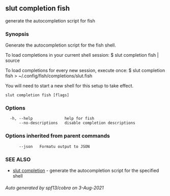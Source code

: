 ## slut completion fish

generate the autocompletion script for fish

### Synopsis


Generate the autocompletion script for the fish shell.

To load completions in your current shell session:
$ slut completion fish | source

To load completions for every new session, execute once:
$ slut completion fish > ~/.config/fish/completions/slut.fish

You will need to start a new shell for this setup to take effect.


```
slut completion fish [flags]
```

### Options

```
  -h, --help              help for fish
      --no-descriptions   disable completion descriptions
```

### Options inherited from parent commands

```
      --json   Formatu output to JSON
```

### SEE ALSO

* [slut completion](slut_completion.md)	 - generate the autocompletion script for the specified shell

###### Auto generated by spf13/cobra on 3-Aug-2021
